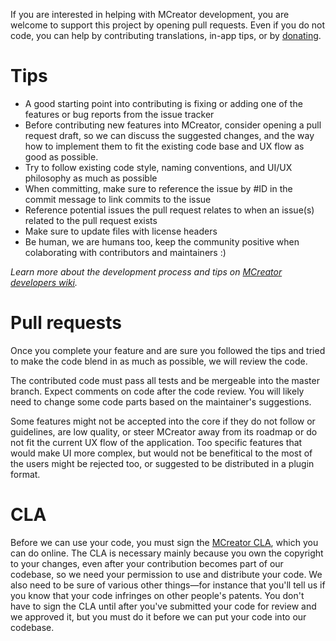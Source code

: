 If you are interested in helping with MCreator development, you are welcome to support this project by 
opening pull requests. Even if you do not code, you can help by contributing translations, in-app tips, or
by [donating](https://mcreator.net/donate).

# Tips

* A good starting point into contributing is fixing or adding one of the features or bug reports from the issue tracker
* Before contributing new features into MCreator, consider opening a pull request draft, so we can discuss the suggested 
changes, and the way how to implement them to fit the existing code base and UX flow as good as possible.
* Try to follow existing code style, naming conventions, and UI/UX philosophy as much as possible
* When committing, make sure to reference the issue by #ID in the commit message to link commits to the issue
* Reference potential issues the pull request relates to when an issue(s) related to the pull request exists
* Make sure to update files with license headers
* Be human, we are humans too, keep the community positive when colaborating with contributors and maintainers :)

*Learn more about the development process and tips on [MCreator developers wiki](https://github.com/MCreator/MCreator/wiki).*

# Pull requests

Once you complete your feature and are sure you followed the tips and tried to make the code blend in as much as possible, we will review the code.

The contributed code must pass all tests and be mergeable into the master branch. Expect comments on code after the code review. You will likely
need to change some code parts based on the maintainer's suggestions.

Some features might not be accepted into the core if they do not follow or guidelines, are low quality, or steer MCreator away from its roadmap 
or do not fit the current UX flow of the application. Too specific features that would make UI more complex, but would not be benefitical to the
most of the users might be rejected too, or suggested to be distributed in a plugin format.

# CLA

Before we can use your code, you must sign the [MCreator CLA](https://cla-assistant.io/Pylo/MCreator), which you can do online.
The CLA is necessary mainly because you own the copyright to your changes, even after your contribution 
becomes part of our codebase, so we need your permission to use and distribute your code. We also need to be sure 
of various other things—for instance that you'll tell us if you know that your code infringes on other people's patents. 
You don't have to sign the CLA until after you've submitted your code for review and we approved it, but you must do it before
 we can put your code into our codebase.

